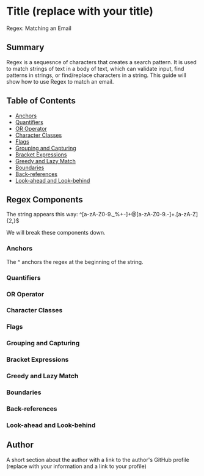 # Title (replace with your title)

Regex: Matching an Email

## Summary

Regex is a sequesnce of characters that creates a search pattern. It is used to match strings of text in a body of text, which can validate input, find patterns in strings, or find/replace characters in a string. This guide will show how to use Regex to match an email.

## Table of Contents

- [Anchors](#anchors)
- [Quantifiers](#quantifiers)
- [OR Operator](#or-operator)
- [Character Classes](#character-classes)
- [Flags](#flags)
- [Grouping and Capturing](#grouping-and-capturing)
- [Bracket Expressions](#bracket-expressions)
- [Greedy and Lazy Match](#greedy-and-lazy-match)
- [Boundaries](#boundaries)
- [Back-references](#back-references)
- [Look-ahead and Look-behind](#look-ahead-and-look-behind)

## Regex Components

The string appears this way: ^[a-zA-Z0-9._%+-]+@[a-zA-Z0-9.-]+\.[a-zA-Z]{2,}$

We will break these components down. 

### Anchors

The ^ anchors the regex at the beginning of the string. 

### Quantifiers

### OR Operator

### Character Classes

### Flags

### Grouping and Capturing

### Bracket Expressions

### Greedy and Lazy Match

### Boundaries

### Back-references

### Look-ahead and Look-behind

## Author

A short section about the author with a link to the author's GitHub profile (replace with your information and a link to your profile)
